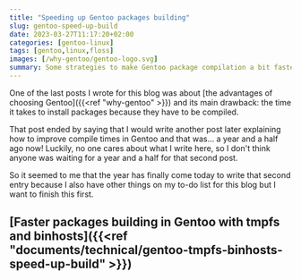 ```yaml
---
title: "Speeding up Gentoo packages building"
slug: gentoo-speed-up-build
date: 2023-03-27T11:17:20+02:00
categories: [gentoo-linux]
tags: [gentoo,linux,floss]
images: [/why-gentoo/gentoo-logo.svg]
summary: Some strategies to make Gentoo package compilation a bit faster
---
```

One of the last posts I wrote for this blog was about [the advantages of choosing Gentoo]({{<ref "why-gentoo" >}}) and its main drawback: the time it takes to install packages because they have to be compiled.

That post ended by saying that I would write another post later explaining how to improve compile times in Gentoo and that was... a year and a half ago now! Luckily, no one cares about what I write here, so I don't think anyone was waiting for a year and a half for that second post.

So it seemed to me that the year has finally come today to write that second entry because I also have other things on my to-do list for this blog but I want to finish this first.

## [Faster packages building in Gentoo with tmpfs and binhosts]({{<ref "documents/technical/gentoo-tmpfs-binhosts-speed-up-build" >}})
